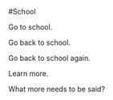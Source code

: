 #School

Go to school.

Go back to school.

Go back to school again.

Learn more.

What more needs to be said?